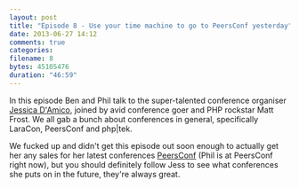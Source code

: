 ```yaml
---
layout: post
title: "Episode 8 - Use your time machine to go to PeersConf yesterday"
date: 2013-06-27 14:12
comments: true
categories: 
filename: 8
bytes: 45105476
duration: "46:59"
---
```


In this episode Ben and Phil talk to the super-talented conference organiser [Jessica D'Amico][jess], joined 
by avid conference goer and PHP rockstar Matt Frost. We all gab a bunch about conferences in general, 
specifically LaraCon, PeersConf and php|tek.

We fucked up and didn't get this episode out soon enough to actually get her any sales for her 
latest conferences [PeersConf][peers] (Phil is at PeersConf right now), but you should definitely 
follow Jess to see what conferences she puts on in the future, they're always great.

[peers]: http://peersconf.com/2013
[jess]: https://twitter.com/justjessdc
